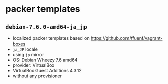 # packer templates

## `debian-7.6.0-amd64-ja_jp`

- localized packer templates based on https://github.com/ffuenf/vagrant-boxes
- `ja_JP` locale
- using `jp` mirror
- OS: Debian Wheezy 7.6 amd64
- provider: VirtualBox
- VirtualBox Guest Additions 4.3.12
- without any provisioner
